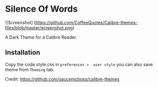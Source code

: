 # Silence Of Words
![Screenshot]
(https://github.com/CoffeeQuotes/Calibre-themes-files/blob/master/screenshot.png)

A Dark Theme for a Calibre Reader.

## Installation
Copy the code style.css in `preferences >  user style` you can also save theme from `Theming` tab.

Credit: https://github.com/saucemcboss/calibre-themes
 
